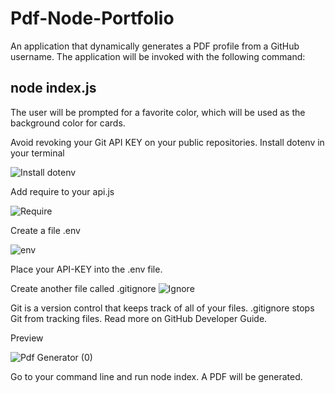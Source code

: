 # Pdf-Node-Portfolio

An application that dynamically generates a PDF profile from a GitHub username. The application will be invoked with the following command:

 ## node index.js

The user will be prompted for a favorite color, which will be used as the background color for cards.

Avoid revoking your Git API KEY on your public repositories. Install dotenv in your terminal 

![Install dotenv](https://user-images.githubusercontent.com/48987979/70140116-e830d100-168b-11ea-8568-33498c360636.PNG)

Add require to your api.js 

![Require](https://user-images.githubusercontent.com/48987979/70140233-304ff380-168c-11ea-9fb0-83843cfe0057.PNG)

Create a file .env 

![env](https://user-images.githubusercontent.com/48987979/70140504-bf5d0b80-168c-11ea-82be-2cf1abe7bcdf.PNG)

Place your API-KEY into the .env file. 

Create another file called .gitignore
![Ignore](https://user-images.githubusercontent.com/48987979/70140844-8bceb100-168d-11ea-8892-512fa58ca6ed.PNG)

Git is a version control that keeps track of all of your files. .gitignore stops Git from tracking files. Read more on GitHub Developer Guide.


Preview 

![Pdf Generator  (0)](https://user-images.githubusercontent.com/48987979/70141214-75752500-168e-11ea-8a7e-6caaf064c9b5.gif)

 Go to your command line and run node index.  A PDF will be generated.




